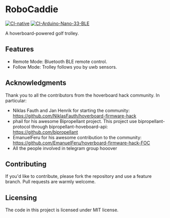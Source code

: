 # RoboCaddie

[![CI-native](https://github.com/minayaserrano/robo-caddie/actions/workflows/ci-native.yml/badge.svg)](https://github.com/minayaserrano/robo-caddie/actions/workflows/ci-native.yml)
[![CI-Arduino-Nano-33-BLE](https://github.com/minayaserrano/robo-caddie/actions/workflows/ci-arduino-nano-33-ble.yml/badge.svg)](https://github.com/minayaserrano/robo-caddie/actions/workflows/ci-arduino-nano-33-ble.yml)

A hoverboard-powered golf trolley.

## Features

- Remote Mode: Bluetooth BLE remote control.
- Follow Mode: Trolley follows you by uwb sensors.

## Acknowledgments

Thank you to all the contributors from the hoverboard hack community. In particular:

- Niklas Fauth and Jan Henrik for starting the community: https://github.com/NiklasFauth/hoverboard-firmware-hack
- phail for his awesome Bipropellant project. This project use bipropellant-protocol through bipropellant-hoveboard-api: https://github.com/bipropellant
- EmanuelFeru for his awesome contribution to the community: https://github.com/EmanuelFeru/hoverboard-firmware-hack-FOC
- All the people involved in telegram group hooover

## Contributing

If you'd like to contribute, please fork the repository and use a feature branch. Pull requests are warmly welcome.

## Licensing

The code in this project is licensed under MIT license.